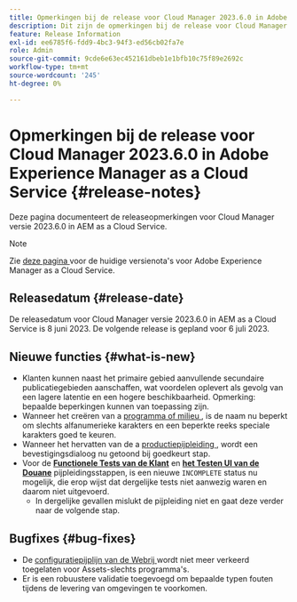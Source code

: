 ```yaml
---
title: Opmerkingen bij de release voor Cloud Manager 2023.6.0 in Adobe Experience Manager as a Cloud Service
description: Dit zijn de opmerkingen bij de release voor Cloud Manager 2023.6.0 in AEM as a Cloud Service.
feature: Release Information
exl-id: ee6785f6-fdd9-4bc3-94f3-ed56cb02fa7e
role: Admin
source-git-commit: 9cde6e63ec452161dbeb1e1bfb10c75f89e2692c
workflow-type: tm+mt
source-wordcount: '245'
ht-degree: 0%

---
```


# Opmerkingen bij de release voor Cloud Manager 2023.6.0 in Adobe Experience Manager as a Cloud Service {#release-notes}

Deze pagina documenteert de releaseopmerkingen voor Cloud Manager versie 2023.6.0 in AEM as a Cloud Service.

>[!NOTE]
>
>Zie [ deze pagina ](/help/release-notes/release-notes-cloud/release-notes-current.md) voor de huidige versienota&#39;s voor Adobe Experience Manager as a Cloud Service.

## Releasedatum {#release-date}

De releasedatum voor Cloud Manager versie 2023.6.0 in AEM as a Cloud Service is 8 juni 2023. De volgende release is gepland voor 6 juli 2023.

## Nieuwe functies {#what-is-new}

* Klanten kunnen naast het primaire gebied aanvullende secundaire publicatiegebieden aanschaffen, wat voordelen oplevert als gevolg van een lagere latentie en een hogere beschikbaarheid. Opmerking: bepaalde beperkingen kunnen van toepassing zijn.
* Wanneer het creëren van a [ programma of milieu ](/help/implementing/cloud-manager/getting-access-to-aem-in-cloud/program-types.md), is de naam nu beperkt om slechts alfanumerieke karakters en een beperkte reeks speciale karakters goed te keuren.
* Wanneer het hervatten van de a [ productiepijpleiding ](/help/implementing/cloud-manager/configuring-pipelines/configuring-production-pipelines.md), wordt een bevestigingsdialoog nu getoond bij goedkeurt stap.
* Voor de **[Functionele Tests van de Klant](/help/implementing/cloud-manager/functional-testing.md#custom-functional-testing)** en **[het Testen UI van de Douane](/help/implementing/cloud-manager/ui-testing.md)** pijpleidingsstappen, is een nieuwe `INCOMPLETE` status nu mogelijk, die erop wijst dat dergelijke tests niet aanwezig waren en daarom niet uitgevoerd.
   * In dergelijke gevallen mislukt de pijpleiding niet en gaat deze verder naar de volgende stap.

## Bugfixes {#bug-fixes}

* De [ configuratiepijplijn van de Webrij ](/help/implementing/cloud-manager/configuring-pipelines/introduction-ci-cd-pipelines.md#web-tier-config-pipelines) wordt niet meer verkeerd toegelaten voor Assets-slechts programma&#39;s.
* Er is een robuustere validatie toegevoegd om bepaalde typen fouten tijdens de levering van omgevingen te voorkomen.
